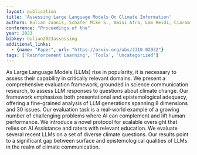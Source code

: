 ```yaml
---
layout: publication
title: 'Assessing Large Language Models On Climate Information'
authors: Bulian Jannis, Schäfer Mike S., Amini Afra, Lam Heidi, Ciaramita Massimiliano, Gaiarin Ben, Hübscher Michelle Chen, Buck Christian, Mede Niels G., Leippold Markus, Strauß Nadine
conference: "Proceedings of the"
year: 2023
bibkey: bulian2023assessing
additional_links:
  - {name: "Paper", url: "https://arxiv.org/abs/2310.02932"}
tags: ['Reinforcement Learning', 'Tools', 'Uncategorized']
---
```

As Large Language Models (LLMs) rise in popularity, it is necessary to assess
their capability in critically relevant domains. We present a comprehensive
evaluation framework, grounded in science communication research, to assess LLM
responses to questions about climate change. Our framework emphasizes both
presentational and epistemological adequacy, offering a fine-grained analysis
of LLM generations spanning 8 dimensions and 30 issues. Our evaluation task is
a real-world example of a growing number of challenging problems where AI can
complement and lift human performance. We introduce a novel protocol for
scalable oversight that relies on AI Assistance and raters with relevant
education. We evaluate several recent LLMs on a set of diverse climate
questions. Our results point to a significant gap between surface and
epistemological qualities of LLMs in the realm of climate communication.

